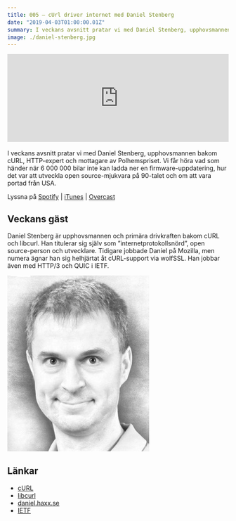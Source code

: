```yaml
---
title: 005 – cUrl driver internet med Daniel Stenberg
date: "2019-04-03T01:00:00.01Z"
summary: I veckans avsnitt pratar vi med Daniel Stenberg, upphovsmannen bakom cURL, HTTP-expert och mottagare av Polhemspriset. Vi får höra vad som händer när 6 000 000 bilar inte kan ladda ner en firmware-uppdatering, hur det var att utveckla open source-mjukvara på 90-talet och om att vara portad från USA.
image: ./daniel-stenberg.jpg
---
```


<iframe height="200px" width="100%" frameborder="no" scrolling="no" seamless="" src="https://player.simplecast.com/3303344d-3abf-425e-9df3-de294544f1f7?dark=false"></iframe>

I veckans avsnitt pratar vi med Daniel Stenberg, upphovsmannen bakom cURL, HTTP-expert och mottagare av Polhemspriset. Vi får höra vad som händer när 6 000 000 bilar inte kan ladda ner en firmware-uppdatering, hur det var att utveckla open source-mjukvara på 90-talet och om att vara portad från USA.

Lyssna på [Spotify](https://open.spotify.com/episode/0Htck1cdz5gTf6F0eoS9Bc) | [iTunes](https://podcasts.apple.com/se/podcast/005-curl-driver-internet-med-daniel-stenberg/id1455198510?i=1000433998932) | [Overcast](https://overcast.fm/+RBmm--KRU)

## Veckans gäst
Daniel Stenberg är upphovsmannen och primära drivkraften bakom cURL och libcurl. Han titulerar sig själv som ”internetprotokollsnörd”, open source-person och utvecklare. Tidigare jobbade Daniel på Mozilla, men numera ägnar han sig helhjärtat åt cURL-support via wolfSSL. Han jobbar även med HTTP/3 och QUIC i IETF.

![Bild på Daniel Stenberg](./daniel-stenberg.jpg)

## Länkar

* [cURL](https://curl.haxx.se/)
* [libcurl](https://activelogin.net/)
* [daniel.haxx.se](https://activelogin.net/)
* [IETF](https://www.ietf.org/about/who/)


